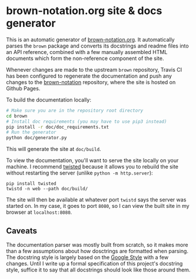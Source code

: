 # brown-notation.org site & docs generator

This is an automatic generator of [brown-notation.org](brown-notation.org).
It automatically parses the `brown` package and converts its docstrings
and readme files into an API reference, combined with a few manually
assembled HTML documents which form the non-reference component of the site.

Whenever changes are made to the upstream `brown` repository, Travis CI
has been configured to regenerate the documentation and push any changes
to the [brown-notation](https://github.com/brown-notation/brown-notation.github.io)
repository, where the site is hosted on Github Pages.

To build the documentation locally:

```sh
# Make sure you are in the repository root directory
cd brown
# Install doc requirements (you may have to use pip3 instead)
pip install -r doc/doc_requirements.txt
# Run the generator
python doc/generator.py
```

This will generate the site at `doc/build`.

To view the documentation, you'll want to serve the site locally on your machine.
I recommend [twisted](https://twistedmatrix.com/trac/) because it allows you
to rebuild the site without restarting the server (unlike `python -m http.server`):

```
pip install twisted
twistd -n web --path doc/build/
```

The site will then be available at whatever port `twistd` says the server
was started on. In my case, it goes to port `8080`, so I can view the built
site in my browser at `localhost:8080`.

## Caveats

The documentation parser was mostly built from scratch, so it makes more
than a few assumptions about how dosctrings are formatted when parsing.
The docstring style is largely based on the [Google Style](https://sphinxcontrib-napoleon.readthedocs.io/en/latest/example_google.html)
with a few changes. Until I write up a formal specification of this project's
docstring style, suffice it to say that all docstrings should look like those
around them.
